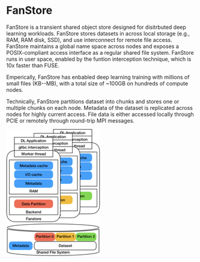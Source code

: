 # FanStore
FanStore is a transient shared object store designed for disitrbuted deep learning workloads. FanStore stores datasets in across local storage (e.g., RAM, RAM disk, SSD), and use interconnect for remote file access. FanStore maintains a global name space across nodes and exposes a POSIX-compliant access interface as a regular shared file system. FanStore runs in user space, enabled by the funtion interception technique, which is 10x faster than FUSE. 

Emperically, FanStore has enbabled deep learning training with millions of small files (KB--MB), with a total size of ~100GB on hundreds of compute nodes. 

Technically, FanStore partitions dataset into chunks and stores one or multiple chunks on each node. Metadata of the dataset is replicated across nodes for highly current access. File data is either accessed locally through PCIE or remotely through round-trip MPI messages. 

![alt text](https://github.com/TACC/FanStore/blob/master/docs/figures/architecture.png "FanStore Architecture")

